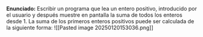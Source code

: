 **Enunciado:**
Escribir un programa que lea un entero positivo, introducido por el usuario y después muestre en pantalla la suma de todos los enteros desde 1. La suma de los primeros enteros positivos puede ser calculada de la siguiente forma:
![[Pasted image 20250120153036.png]]
